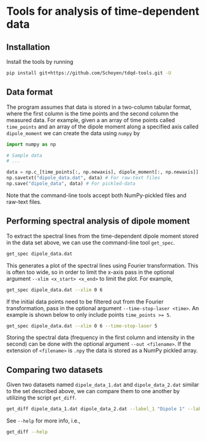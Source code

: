 # Tools for analysis of time-dependent data

## Installation
Install the tools by running
```bash
pip install git+https://github.com/Schoyen/tdqd-tools.git -U
```

## Data format
The program assumes that data is stored in a two-column tabular format, where the first column is the time points and the second column the measured data. For example, given a an array of time points called `time_points` and an array of the dipole moment along a specified axis called `dipole_moment` we can create the data using `numpy` by
```python
import numpy as np

# Sample data
# ...

data = np.c_[time_points[:, np.newaxis], dipole_moment[:, np.newaxis]]
np.savetxt("dipole_data.dat", data) # For raw-text files
np.save("dipole_data", data) # For pickled-data
```
Note that the command-line tools accept both NumPy-pickled files and raw-text files.

## Performing spectral analysis of dipole moment
To extract the spectral lines from the time-dependent dipole moment stored in the data set above, we can use the command-line tool `get_spec`.
```bash
get_spec dipole_data.dat
```
This generates a plot of the spectral lines using Fourier transformation. This is often too wide, so in order to limit the x-axis pass in the optional argument `--xlim <x_start> <x_end>` to limit the plot. For example,
```bash
get_spec dipole_data.dat --xlim 0 6
```
If the initial data points need to be filtered out from the Fourier transformation, pass in the optional argument `--time-stop-laser <time>`. An example is shown below to only include points `time_points >= 5`.
```bash
get_spec dipole_data.dat --xlim 0 6 --time-stop-laser 5
```
Storing the spectral data (frequency in the first column and intensity in the second) can be done with the optional argument `--out <filename>`. If the extension of `<filename>` is `.npy` the data is stored as a NumPy pickled array.


## Comparing two datasets
Given two datasets named `dipole_data_1.dat` and `dipole_data_2.dat` similar to the set described above, we can compare them to one another by utilizing the script `get_diff`.
```bash
get_diff dipole_data_1.dat dipole_data_2.dat --label_1 "Dipole 1" --label_2 "Dipole 2"
```

See `--help` for more info, i.e.,
```bash
get_diff --help
```
